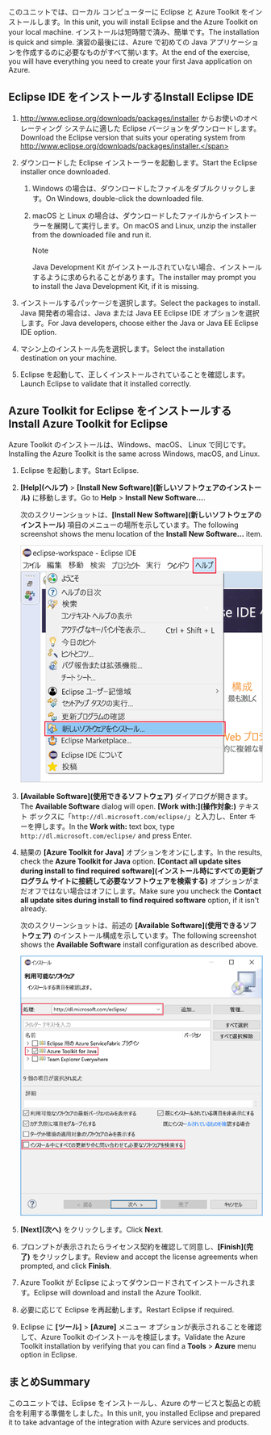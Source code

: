 <span data-ttu-id="58dcf-101">このユニットでは、ローカル コンピューターに Eclipse と Azure Toolkit をインストールします。</span><span class="sxs-lookup"><span data-stu-id="58dcf-101">In this unit, you will install Eclipse and the Azure Toolkit on your local machine.</span></span> <span data-ttu-id="58dcf-102">インストールは短時間で済み、簡単です。</span><span class="sxs-lookup"><span data-stu-id="58dcf-102">The installation is quick and simple.</span></span> <span data-ttu-id="58dcf-103">演習の最後には、Azure で初めての Java アプリケーションを作成するのに必要なものがすべて揃います。</span><span class="sxs-lookup"><span data-stu-id="58dcf-103">At the end of the exercise, you will have everything you need to create your first Java application on Azure.</span></span>

## <a name="install-eclipse-ide"></a><span data-ttu-id="58dcf-104">Eclipse IDE をインストールする</span><span class="sxs-lookup"><span data-stu-id="58dcf-104">Install Eclipse IDE</span></span>

1. <span data-ttu-id="58dcf-105">http://www.eclipse.org/downloads/packages/installer からお使いのオペレーティング システムに適した Eclipse バージョンをダウンロードします。</span><span class="sxs-lookup"><span data-stu-id="58dcf-105">Download the Eclipse version that suits your operating system from http://www.eclipse.org/downloads/packages/installer.</span></span>

1. <span data-ttu-id="58dcf-106">ダウンロードした Eclipse インストーラーを起動します。</span><span class="sxs-lookup"><span data-stu-id="58dcf-106">Start the Eclipse installer once downloaded.</span></span>

    1. <span data-ttu-id="58dcf-107">Windows の場合は、ダウンロードしたファイルをダブルクリックします。</span><span class="sxs-lookup"><span data-stu-id="58dcf-107">On Windows, double-click the downloaded file.</span></span>

    1. <span data-ttu-id="58dcf-108">macOS と Linux の場合は、ダウンロードしたファイルからインストーラーを展開して実行します。</span><span class="sxs-lookup"><span data-stu-id="58dcf-108">On macOS and Linux, unzip the installer from the downloaded file and run it.</span></span>

        > [!NOTE]
        > <span data-ttu-id="58dcf-109">Java Development Kit がインストールされていない場合、インストールするように求められることがあります。</span><span class="sxs-lookup"><span data-stu-id="58dcf-109">The installer may prompt you to install the Java Development Kit, if it is missing.</span></span>

1. <span data-ttu-id="58dcf-110">インストールするパッケージを選択します。</span><span class="sxs-lookup"><span data-stu-id="58dcf-110">Select the packages to install.</span></span> <span data-ttu-id="58dcf-111">Java 開発者の場合は、Java または Java EE Eclipse IDE オプションを選択します。</span><span class="sxs-lookup"><span data-stu-id="58dcf-111">For Java developers, choose either the Java or Java EE Eclipse IDE option.</span></span>

1. <span data-ttu-id="58dcf-112">マシン上のインストール先を選択します。</span><span class="sxs-lookup"><span data-stu-id="58dcf-112">Select the installation destination on your machine.</span></span>

1. <span data-ttu-id="58dcf-113">Eclipse を起動して、正しくインストールされていることを確認します。</span><span class="sxs-lookup"><span data-stu-id="58dcf-113">Launch Eclipse to validate that it installed correctly.</span></span>

## <a name="install-azure-toolkit-for-eclipse"></a><span data-ttu-id="58dcf-114">Azure Toolkit for Eclipse をインストールする</span><span class="sxs-lookup"><span data-stu-id="58dcf-114">Install Azure Toolkit for Eclipse</span></span>

<span data-ttu-id="58dcf-115">Azure Toolkit のインストールは、Windows、macOS、 Linux で同じです。</span><span class="sxs-lookup"><span data-stu-id="58dcf-115">Installing the Azure Toolkit is the same across Windows, macOS, and Linux.</span></span>

1. <span data-ttu-id="58dcf-116">Eclipse を起動します。</span><span class="sxs-lookup"><span data-stu-id="58dcf-116">Start Eclipse.</span></span>

1. <span data-ttu-id="58dcf-117">**[Help]\(ヘルプ\)** > **[Install New Software]\(新しいソフトウェアのインストール\)** に移動します。</span><span class="sxs-lookup"><span data-stu-id="58dcf-117">Go to **Help** > **Install New Software...**.</span></span>

    <span data-ttu-id="58dcf-118">次のスクリーンショットは、**[Install New Software]\(新しいソフトウェアのインストール\)** 項目のメニューの場所を示しています。</span><span class="sxs-lookup"><span data-stu-id="58dcf-118">The following screenshot shows the menu location of the **Install New Software...** item.</span></span>

    ![Eclipse の [Help]\(ヘルプ\) メニュー内で強調表示されている [Install New Software]\(新しいソフトウェアのインストール\) オプションのスクリーンショット](../media/7-eclipse-install-new-software.png)

1. <span data-ttu-id="58dcf-120">**[Available Software]\(使用できるソフトウェア\)** ダイアログが開きます。</span><span class="sxs-lookup"><span data-stu-id="58dcf-120">The **Available Software** dialog will open.</span></span> <span data-ttu-id="58dcf-121">**[Work with:]\(操作対象:\)** テキスト ボックスに「`http://dl.microsoft.com/eclipse/`」と入力し、Enter キーを押します。</span><span class="sxs-lookup"><span data-stu-id="58dcf-121">In the **Work with:** text box, type `http://dl.microsoft.com/eclipse/` and press Enter.</span></span>

1. <span data-ttu-id="58dcf-122">結果の **[Azure Toolkit for Java]** オプションをオンにします。</span><span class="sxs-lookup"><span data-stu-id="58dcf-122">In the results, check the **Azure Toolkit for Java** option.</span></span> <span data-ttu-id="58dcf-123">**[Contact all update sites during install to find required software]\(インストール時にすべての更新プログラム サイトに接続して必要なソフトウェアを検索する\)** オプションがまだオフではない場合はオフにします。</span><span class="sxs-lookup"><span data-stu-id="58dcf-123">Make sure you uncheck the **Contact all update sites during install to find required software** option, if it isn't already.</span></span>

    <span data-ttu-id="58dcf-124">次のスクリーンショットは、前述の **[Available Software]\(使用できるソフトウェア\)** のインストール構成を示しています。</span><span class="sxs-lookup"><span data-stu-id="58dcf-124">The following screenshot shows the **Available Software** install configuration as described above.</span></span>

    ![Eclipse の [Available Software]\(使用できるソフトウェア\) ウィンドウのスクリーンショット。Azure Toolkit for Java を検索してインストールするために必要な構成が強調表示されています。](../media/7-eclipse-download-azure-toolkit-for-java.png)

1. <span data-ttu-id="58dcf-126">**[Next]\(次へ\)** をクリックします。</span><span class="sxs-lookup"><span data-stu-id="58dcf-126">Click **Next**.</span></span>

1. <span data-ttu-id="58dcf-127">プロンプトが表示されたらライセンス契約を確認して同意し、**[Finish]\(完了\)** をクリックします。</span><span class="sxs-lookup"><span data-stu-id="58dcf-127">Review and accept the license agreements when prompted, and click **Finish**.</span></span>

1. <span data-ttu-id="58dcf-128">Azure Toolkit が Eclipse によってダウンロードされてインストールされます。</span><span class="sxs-lookup"><span data-stu-id="58dcf-128">Eclipse will download and install the Azure Toolkit.</span></span>

1. <span data-ttu-id="58dcf-129">必要に応じて Eclipse を再起動します。</span><span class="sxs-lookup"><span data-stu-id="58dcf-129">Restart Eclipse if required.</span></span>

1. <span data-ttu-id="58dcf-130">Eclipse に **[ツール]** > **[Azure]** メニュー オプションが表示されることを確認して、Azure Toolkit のインストールを検証します。</span><span class="sxs-lookup"><span data-stu-id="58dcf-130">Validate the Azure Toolkit installation by verifying that you can find a **Tools** > **Azure** menu option in Eclipse.</span></span>

## <a name="summary"></a><span data-ttu-id="58dcf-131">まとめ</span><span class="sxs-lookup"><span data-stu-id="58dcf-131">Summary</span></span>

<span data-ttu-id="58dcf-132">このユニットでは、Eclipse をインストールし、Azure のサービスと製品との統合を利用する準備をしました。</span><span class="sxs-lookup"><span data-stu-id="58dcf-132">In this unit, you installed Eclipse and prepared it to take advantage of the integration with Azure services and products.</span></span>